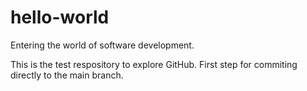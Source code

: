 # hello-world
Entering the world of software development.

This is the test respository to explore GitHub.
First step for commiting directly to the main branch.

